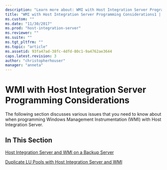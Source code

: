 ```yaml
---
description: "Learn more about: WMI with Host Integration Server Programming Considerations"
title: "WMI with Host Integration Server Programming Considerations1 | Microsoft Docs"
ms.custom: ""
ms.date: "11/30/2017"
ms.prod: "host-integration-server"
ms.reviewer: ""
ms.suite: ""
ms.tgt_pltfrm: ""
ms.topic: "article"
ms.assetid: 93fa47ad-38fc-4dfd-80c1-9a4762ae3644
caps.latest.revision: 3
author: "christopherhouser"
manager: "anneta"
---
```

# WMI with Host Integration Server Programming Considerations
The following section discusses various issues that you need to know about when programming Windows Management Instrumentation (WMI) with Host Integration Server.  
  
## In This Section  
 [Host Integration Server and WMI on a Backup Server](../core/host-integration-server-and-wmi-on-a-backup-server1.md)  
  
 [Duplicate LU Pools with Host Integration Server and WMI](../core/duplicate-lu-pools-with-host-integration-server-and-wmi1.md)
